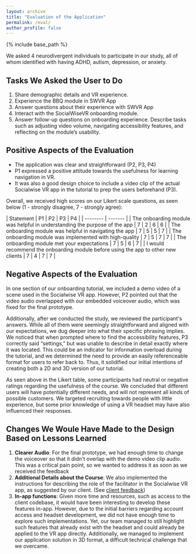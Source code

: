 ```yaml
---
layout: archive
title: "Evaluation of the Application"
permalink: /eval/
author_profile: false
---
```


{% include base_path %}

We asked 4 neurodivergent individuals to participate in our study, all of whom identified with having ADHD, autism, depression, or anxiety.

Tasks We Asked the User to Do
-----
1. Share demographic details and VR experience.
1. Experience the BBQ module in SWVR App
1. Answer questions about their experience with SWVR App
1. Interact with the SocialWiseVR onboarding module.
1. Answer follow-up questions on onboarding experience. Describe tasks such as adjusting video volume, navigating accessibility features, and reflecting on the module’s usability.

Positive Aspects of the Evaluation
-----
- The application was clear and straightforward (P2, P3, P4)
- P1 expressed a positive attitude towards the usefulness for learning navigation in VR. 
- It was also a good design choice to include a video clip of the actual Socialwise VR app in the tutorial to prep the users beforehand (P3). 

Overall, we received high scores on our Likert scale questions, as seen below (1 - strongly disagree, 7 - strongly agree):

| Statement    | P1 | P2 | P3 | P4 |
| -------- | ------- |
| The onboarding module was helpful in understanding the purpose of the app         | 7 | 2 | 6 | 6 |
| The onboarding module was helpful in navigating the app                           | 7 | 5 | 5 | 7 |
| The onboarding module was implemented with high-quality                           | 7 | 5 | 7 | 7 |
| The onboarding module met your expectations                                       | 7 | 5 | 6 | 7 |
| I would recommend the onboarding module before using the app to other new clients | 7 | 4 | 7 | 7 |

Negative Aspects of the Evaluation
-----
In one section of our onboarding tutorial, we included a demo video of a scene used in the Socialwise VR app. However, P2 pointed out that the video audio overlapped with our embedded voiceover audio, which was fixed for the final prototype.

Additionally, after we conducted the study, we reviewed the participant's answers. While all of them were seemingly straightforward and aligned with our expectations, we dug deeper into what their specific phrasing implies. We noticed that when prompted where to find the accessibility features, P3 correctly said “settings,” but was unable to describe in detail exactly where it was located. This could be an indicator for information overload during the tutorial, and we determined the need to provide an easily referenceable format for users to refer back to. Thus, it solidified our initial intentions of creating both a 2D and 3D version of our tutorial.

As seen above in the Likert table, some participants had neutral or negative ratings regarding the usefulness of the course. We concluded that different users will have potentially different needs, and will not represent all kinds of possible customers. We targeted recruiting towards people with little experience, but some prior knowledge of using a VR headset may have also influenced their responses.

Changes We Woule Have Made to the Design Based on Lessons Learned
-----
1. **Clearer Audio**: For the final prototype, we had enough time to change the voiceover so that it didn't overlap with the demo video clip audio. This was a critical pain point, so we wanted to address it as soon as we received the feedback
1. **Additional Details about the Course**: We also implemented the instructions for describing the role of the facilitator in the Socialwise VR app, as suggested by our client. (See [client feedback](https://socialwisevr-cmu.github.io/client-feedback))
1. **In-app functions**: Given more time and resources, such as access to the client codebase, it would have been interesting to develop these features in-app. However, due to the initial barriers regarding account access and headset development, we did not have enough time to explore such implementations. Yet, our team managed to still highlight such features that already exist with the headset and could already be applied to the VR app directly. Additionally, we managed to implement our application solution in 3D format, a difficult technical challenge that we overcame.